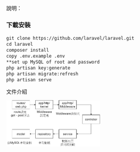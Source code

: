 說明：

### 下載安裝
~~~
git clone https://github.com/laravel/laravel.git
cd laravel
composer install 
copy .env.example .env
**set up MySQL of root and password
php artisan key:generate
php artisan migrate:refresh
php artisan serve
~~~

文件介紹

<img src="https://github.com/iachievedream/demo_code/blob/master/picture/Laravel/laravel_process.png" width="50%" height="50%" />
